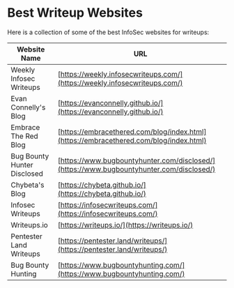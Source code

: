# Best Writeup Websites

Here is a collection of some of the best InfoSec websites for writeups:

| Website Name                 | URL                                      |
|------------------------------|------------------------------------------|
| Weekly Infosec Writeups      | [https://weekly.infosecwriteups.com/](https://weekly.infosecwriteups.com/) |
| Evan Connelly's Blog         | [https://evanconnelly.github.io/](https://evanconnelly.github.io/)         |
| Embrace The Red Blog         | [https://embracethered.com/blog/index.html](https://embracethered.com/blog/index.html) |
| Bug Bounty Hunter Disclosed  | [https://www.bugbountyhunter.com/disclosed/](https://www.bugbountyhunter.com/disclosed/) |
| Chybeta's Blog               | [https://chybeta.github.io/](https://chybeta.github.io/)                   |
| Infosec Writeups             | [https://infosecwriteups.com/](https://infosecwriteups.com/)               |
| Writeups.io                  | [https://writeups.io/](https://writeups.io/)                               |
| Pentester Land Writeups      | [https://pentester.land/writeups/](https://pentester.land/writeups/)       |
| Bug Bounty Hunting           | [https://www.bugbountyhunting.com/](https://www.bugbountyhunting.com/)     |

